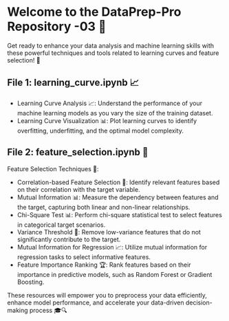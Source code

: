 # Welcome to the DataPrep-Pro Repository -03 🚀
Get ready to enhance your data analysis and machine learning skills with these powerful techniques and tools related to learning curves and feature selection! 🌟

## File 1: learning_curve.ipynb 📈
- Learning Curve Analysis 📈: Understand the performance of your machine learning models as you vary the size of the training dataset.
- Learning Curve Visualization 📊: Plot learning curves to identify overfitting, underfitting, and the optimal model complexity.

## File 2: feature_selection.ipynb 🎯
Feature Selection Techniques 🎯:
- Correlation-based Feature Selection 🎯: Identify relevant features based on their correlation with the target variable.
- Mutual Information 📊: Measure the dependency between features and the target, capturing both linear and non-linear relationships.
- Chi-Square Test 📊: Perform chi-square statistical test to select features in categorical target scenarios.
- Variance Threshold 📏: Remove low-variance features that do not significantly contribute to the target.
- Mutual Information for Regression 📈: Utilize mutual information for regression tasks to select informative features.
- Feature Importance Ranking 🏆: Rank features based on their importance in predictive models, such as Random Forest or Gradient Boosting.

These resources will empower you to preprocess your data efficiently, enhance model performance, and accelerate your data-driven decision-making process 🎓🔍
